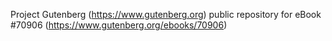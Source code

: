 Project Gutenberg (https://www.gutenberg.org) public repository for
eBook #70906 (https://www.gutenberg.org/ebooks/70906)
